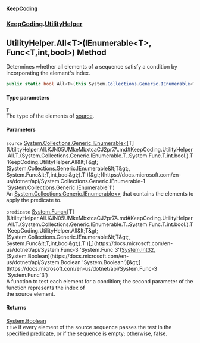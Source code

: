 #### [KeepCoding](index.md 'index')
### [KeepCoding](KeepCoding.md 'KeepCoding').[UtilityHelper](UtilityHelper.md 'KeepCoding.UtilityHelper')
## UtilityHelper.All&lt;T&gt;(IEnumerable&lt;T&gt;, Func&lt;T,int,bool&gt;) Method
Determines whether all elements of a sequence satisfy a condition by incorporating the element's index.
```csharp
public static bool All<T>(this System.Collections.Generic.IEnumerable<T> source, System.Func<T,int,bool> predicate);
```
#### Type parameters
<a name='KeepCoding.UtilityHelper.All.T.(System.Collections.Generic.IEnumerable.T..System.Func.T.int.bool.).T'></a>
`T`  
The type of the elements of [source](UtilityHelper.All.KJN05UMkeMbxtcaCJ2pr7A.md#KeepCoding.UtilityHelper.All.T.(System.Collections.Generic.IEnumerable.T..System.Func.T.int.bool.).source 'KeepCoding.UtilityHelper.All&lt;T&gt;(System.Collections.Generic.IEnumerable&lt;T&gt;, System.Func&lt;T,int,bool&gt;).source').
  
#### Parameters
<a name='KeepCoding.UtilityHelper.All.T.(System.Collections.Generic.IEnumerable.T..System.Func.T.int.bool.).source'></a>
`source` [System.Collections.Generic.IEnumerable&lt;](https://docs.microsoft.com/en-us/dotnet/api/System.Collections.Generic.IEnumerable-1 'System.Collections.Generic.IEnumerable`1')[T](UtilityHelper.All.KJN05UMkeMbxtcaCJ2pr7A.md#KeepCoding.UtilityHelper.All.T.(System.Collections.Generic.IEnumerable.T..System.Func.T.int.bool.).T 'KeepCoding.UtilityHelper.All&lt;T&gt;(System.Collections.Generic.IEnumerable&lt;T&gt;, System.Func&lt;T,int,bool&gt;).T')[&gt;](https://docs.microsoft.com/en-us/dotnet/api/System.Collections.Generic.IEnumerable-1 'System.Collections.Generic.IEnumerable`1')  
An [System.Collections.Generic.IEnumerable&lt;&gt;](https://docs.microsoft.com/en-us/dotnet/api/System.Collections.Generic.IEnumerable-1 'System.Collections.Generic.IEnumerable`1') that contains the elements to apply the predicate to.
  
<a name='KeepCoding.UtilityHelper.All.T.(System.Collections.Generic.IEnumerable.T..System.Func.T.int.bool.).predicate'></a>
`predicate` [System.Func&lt;](https://docs.microsoft.com/en-us/dotnet/api/System.Func-3 'System.Func`3')[T](UtilityHelper.All.KJN05UMkeMbxtcaCJ2pr7A.md#KeepCoding.UtilityHelper.All.T.(System.Collections.Generic.IEnumerable.T..System.Func.T.int.bool.).T 'KeepCoding.UtilityHelper.All&lt;T&gt;(System.Collections.Generic.IEnumerable&lt;T&gt;, System.Func&lt;T,int,bool&gt;).T')[,](https://docs.microsoft.com/en-us/dotnet/api/System.Func-3 'System.Func`3')[System.Int32](https://docs.microsoft.com/en-us/dotnet/api/System.Int32 'System.Int32')[,](https://docs.microsoft.com/en-us/dotnet/api/System.Func-3 'System.Func`3')[System.Boolean](https://docs.microsoft.com/en-us/dotnet/api/System.Boolean 'System.Boolean')[&gt;](https://docs.microsoft.com/en-us/dotnet/api/System.Func-3 'System.Func`3')  
A function to test each element for a condition; the second parameter of the function represents the index of  
the source element.
  
#### Returns
[System.Boolean](https://docs.microsoft.com/en-us/dotnet/api/System.Boolean 'System.Boolean')  
`true` if every element of the source sequence passes the test in the specified [predicate](UtilityHelper.All.KJN05UMkeMbxtcaCJ2pr7A.md#KeepCoding.UtilityHelper.All.T.(System.Collections.Generic.IEnumerable.T..System.Func.T.int.bool.).predicate 'KeepCoding.UtilityHelper.All&lt;T&gt;(System.Collections.Generic.IEnumerable&lt;T&gt;, System.Func&lt;T,int,bool&gt;).predicate'), or if the sequence is empty; otherwise, false.
